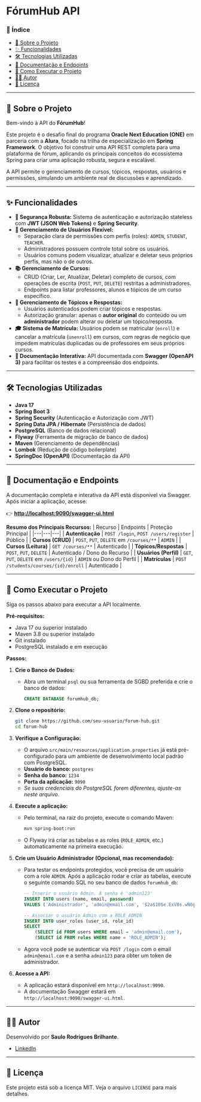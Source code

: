 # FórumHub API

### 📖 Índice

  - [🚀 Sobre o Projeto](https://www.google.com/search?q=%23-sobre-o-projeto)
  - [✨ Funcionalidades](https://www.google.com/search?q=%23-funcionalidades)
  - [🛠️ Tecnologias Utilizadas](https://www.google.com/search?q=%23%EF%B8%8F-tecnologias-utilizadas)
  - [📄 Documentação e Endpoints](https://www.google.com/search?q=%23-documenta%C3%A7%C3%A3o-e-endpoints)
  - [🔧 Como Executar o Projeto](https://www.google.com/search?q=%23-como-executar-o-projeto)
  - [👨‍💻 Autor](https://www.google.com/search?q=%23-autor)
  - [📜 Licença](https://www.google.com/search?q=%23-licen%C3%A7a)

-----

## 🚀 Sobre o Projeto

Bem-vindo à API do **FórumHub**\!

Este projeto é o desafio final do programa **Oracle Next Education (ONE)** em parceria com a **Alura**, focado na trilha de especialização em **Spring Framework**. O objetivo foi construir uma API REST completa para uma plataforma de fórum, aplicando os principais conceitos do ecossistema Spring para criar uma aplicação robusta, segura e escalável.

A API permite o gerenciamento de cursos, tópicos, respostas, usuários e permissões, simulando um ambiente real de discussões e aprendizado.

-----

## ✨ Funcionalidades

  - **🔐 Segurança Robusta:** Sistema de autenticação e autorização stateless com **JWT (JSON Web Tokens)** e **Spring Security**.
  - **👤 Gerenciamento de Usuários Flexível:**
      - Separação clara de permissões com perfis (roles): `ADMIN`, `STUDENT`, `TEACHER`.
      - Administradores possuem controle total sobre os usuários.
      - Usuários comuns podem visualizar, atualizar e deletar seus próprios perfis, mas não o de outros.
  - **📚 Gerenciamento de Cursos:**
      - CRUD (Criar, Ler, Atualizar, Deletar) completo de cursos, com operações de escrita (`POST`, `PUT`, `DELETE`) restritas a administradores.
      - Endpoints para listar professores, alunos e tópicos de um curso específico.
  - **💬 Gerenciamento de Tópicos e Respostas:**
      - Usuários autenticados podem criar tópicos e respostas.
      - Autorização granular: apenas o **autor original** do conteúdo ou um **administrador** podem alterar ou deletar um tópico/resposta.
  - **🎓 Sistema de Matrícula:** Usuários podem se matricular (`enroll`) e cancelar a matrícula (`unenroll`) em cursos, com regras de negócio que impedem matrículas duplicadas ou de professores em seus próprios cursos.
  - **📄 Documentação Interativa:** API documentada com **Swagger (OpenAPI 3)** para facilitar os testes e a compreensão dos endpoints.

-----

## 🛠️ Tecnologias Utilizadas

  - **Java 17**
  - **Spring Boot 3**
  - **Spring Security** (Autenticação e Autorização com JWT)
  - **Spring Data JPA / Hibernate** (Persistência de dados)
  - **PostgreSQL** (Banco de dados relacional)
  - **Flyway** (Ferramenta de migração de banco de dados)
  - **Maven** (Gerenciamento de dependências)
  - **Lombok** (Redução de código boilerplate)
  - **SpringDoc (OpenAPI)** (Documentação da API)

-----

## 📄 Documentação e Endpoints

A documentação completa e interativa da API está disponível via Swagger. Após iniciar a aplicação, acesse:

👉 **[http://localhost:9090/swagger-ui.html](https://www.google.com/search?q=http://localhost:9090/swagger-ui.html)**

**Resumo dos Principais Recursos:**
| Recurso | Endpoints | Proteção Principal |
|---|---|---|
| **Autenticação** | `POST /login`, `POST /users/register` | Público |
| **Cursos (CRUD)** | `POST`, `PUT`, `DELETE` em `/courses/**` | `ADMIN` |
| **Cursos (Leitura)** | `GET /courses/**` | Autenticado |
| **Tópicos/Respostas** | `POST`, `PUT`, `DELETE` | Autenticado / Dono do Recurso |
| **Usuários (Perfil)** | `GET`, `PUT`, `DELETE` em `/users/{id}` | `ADMIN` ou Dono do Perfil |
| **Matrículas** | `POST /students/courses/{id}/enroll` | Autenticado |

-----

## 🔧 Como Executar o Projeto

Siga os passos abaixo para executar a API localmente.

**Pré-requisitos:**

  - Java 17 ou superior instalado
  - Maven 3.8 ou superior instalado
  - Git instalado
  - PostgreSQL instalado e em execução

**Passos:**

1.  **Crie o Banco de Dados:**

      - Abra um terminal `psql` ou sua ferramenta de SGBD preferida e crie o banco de dados:
        ```sql
        CREATE DATABASE forumhub_db;
        ```

2.  **Clone o repositório:**

    ```bash
    git clone https://github.com/seu-usuario/forum-hub.git
    cd forum-hub
    ```

3.  **Verifique a Configuração:**

      - O arquivo `src/main/resources/application.properties` já está pré-configurado para um ambiente de desenvolvimento local padrão com PostgreSQL.
      - **Usuário do banco:** `postgres`
      - **Senha do banco:** `1234`
      - **Porta da aplicação:** `9090`
      - *Se suas credenciais do PostgreSQL forem diferentes, ajuste-as neste arquivo.*

4.  **Execute a aplicação:**

      - Pelo terminal, na raiz do projeto, execute o comando Maven:
        ```bash
        mvn spring-boot:run
        ```
      - O Flyway irá criar as tabelas e as roles (`ROLE_ADMIN`, etc.) automaticamente na primeira execução.

5.  **Crie um Usuário Administrador (Opcional, mas recomendado):**

      - Para testar os endpoints protegidos, você precisa de um usuário com a role `ADMIN`. Após a aplicação rodar e criar as tabelas, execute o seguinte comando SQL no seu banco de dados `forumhub_db`:
        ```sql
        -- Inserir o usuário Admin. A senha é 'admin123'
        INSERT INTO users (name, email, password)
        VALUES ('Administrador', 'admin@email.com', '$2a$10$e.ExV8s.wN0g23hQc39vA.W24xSlA0/JjXTOs4StCEht5Ni4235jK');

        -- Associar o usuário Admin com a ROLE_ADMIN
        INSERT INTO user_roles (user_id, role_id)
        SELECT
            (SELECT id FROM users WHERE email = 'admin@email.com'),
            (SELECT id FROM roles WHERE name = 'ROLE_ADMIN');
        ```
      - Agora você pode se autenticar via `POST /login` com o email `admin@email.com` e a senha `admin123` para obter um token de administrador.

6.  **Acesse a API:**

      - A aplicação estará disponível em `http://localhost:9090`.
      - A documentação Swagger estará em `http://localhost:9090/swagger-ui.html`.

-----

## 👨‍💻 Autor

Desenvolvido por **Saulo Rodrigues Brilhante**.

- [LinkedIn](https://www.linkedin.com/in/saulo-brilhante/)

-----

## 📜 Licença

Este projeto está sob a licença MIT. Veja o arquivo `LICENSE` para mais detalhes.